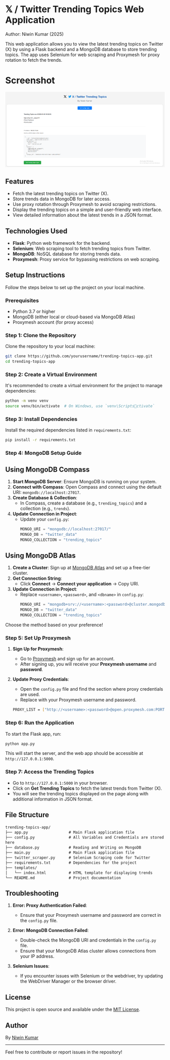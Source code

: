 
# 𝕏 / Twitter Trending Topics Web Application
Author: Niwin Kumar (2025)

This web application allows you to view the latest trending topics on Twitter (X) by using a Flask backend and a MongoDB database to store trending topics. The app uses Selenium for web scraping and Proxymesh for proxy rotation to fetch the trends.

# Screenshot 
![App interface](./result.png)

## Features

- Fetch the latest trending topics on Twitter (X).
- Store trends data in MongoDB for later access.
- Use proxy rotation through Proxymesh to avoid scraping restrictions.
- Display the trending topics on a simple and user-friendly web interface.
- View detailed information about the latest trends in a JSON format.

## Technologies Used

- **Flask**: Python web framework for the backend.
- **Selenium**: Web scraping tool to fetch trending topics from Twitter.
- **MongoDB**: NoSQL database for storing trends data.
- **Proxymesh**: Proxy service for bypassing restrictions on web scraping.

## Setup Instructions

Follow the steps below to set up the project on your local machine.

### Prerequisites

- Python 3.7 or higher
- MongoDB (either local or cloud-based via MongoDB Atlas)
- Proxymesh account (for proxy access)

### Step 1: Clone the Repository

Clone the repository to your local machine:

```bash
git clone https://github.com/yourusername/trending-topics-app.git
cd trending-topics-app
```

### Step 2: Create a Virtual Environment

It's recommended to create a virtual environment for the project to manage dependencies:

```bash
python -m venv venv
source venv/bin/activate  # On Windows, use `venv\Scriptsctivate`
```

### Step 3: Install Dependencies

Install the required dependencies listed in `requirements.txt`:

```bash
pip install -r requirements.txt
```

### Step 4: MongoDB Setup Guide

## Using MongoDB Compass
1. **Start MongoDB Server**: Ensure MongoDB is running on your system.
2. **Connect with Compass**: Open Compass and connect using the default URI: `mongodb://localhost:27017`.
3. **Create Database & Collection**:
   - In Compass, create a database (e.g., `trending_topics`) and a collection (e.g., `trends`).
4. **Update Connection in Project**:
   - Update your `config.py`:
     ```python
     MONGO_URI = "mongodb://localhost:27017/"
     MONGO_DB = "twitter_data"
     MONGO_COLLECTION = "trending_topics"
     ```

## Using MongoDB Atlas
1. **Create a Cluster**: Sign up at [MongoDB Atlas](https://www.mongodb.com/cloud/atlas) and set up a free-tier cluster.
2. **Get Connection String**:
   - Click **Connect** → **Connect your application** → Copy URI.
3. **Update Connection in Project**:
   - Replace `<username>`, `<password>`, and `<dbname>` in `config.py`:
     ```python
     MONGO_URI = "mongodb+srv://<username>:<password>@cluster.mongodb.net/<dbname>"
     MONGO_DB = "twitter_data"
     MONGO_COLLECTION = "trending_topics"
     ```

Choose the method based on your preference!


### Step 5: Set Up Proxymesh

1. **Sign Up for Proxymesh**:
   - Go to [Proxymesh](https://proxymesh.com/) and sign up for an account.
   - After signing up, you will receive your **Proxymesh username** and **password**.

2. **Update Proxy Credentials**:
   - Open the `config.py` file and find the section where proxy credentials are used.
   - Replace with your Proxymesh username and password.
    ```bash
    PROXY_LIST = ["http://<username>:<password>@open.proxymesh.com:PORT"]
    ```

### Step 6: Run the Application


To start the Flask app, run:

```bash
python app.py
```

This will start the server, and the web app should be accessible at `http://127.0.0.1:5000`.

### Step 7: Access the Trending Topics

- Go to `http://127.0.0.1:5000` in your browser.
- Click on **Get Trending Topics** to fetch the latest trends from Twitter (X).
- You will see the trending topics displayed on the page along with additional information in JSON format.

## File Structure

```
trending-topics-app/
├── app.py                  # Main Flask application file
├── config.py               # All Variables and Credentials are stored here
├── database.py             # Reading and Writing on MongoDB
├── main.py                 # Main Flask application file
├── twitter_scraper.py      # Selenium Scraping code for Twitter
├── requirements.txt        # Dependencies for the project
├── templates/
│   └── index.html          # HTML template for displaying trends
└── README.md               # Project documentation
```

## Troubleshooting

1. **Error: Proxy Authentication Failed**:
   - Ensure that your Proxymesh username and password are correct in the `config.py` file.

2. **Error: MongoDB Connection Failed**:
   - Double-check the MongoDB URI and credentials in the `config.py` file.
   - Ensure that your MongoDB Atlas cluster allows connections from your IP address.

3. **Selenium Issues**:
   - If you encounter issues with Selenium or the webdriver, try updating the WebDriver Manager or the browser driver.

## License

This project is open source and available under the [MIT License](LICENSE).

## Author

By [Niwin Kumar](https://github.com/yourusername)

---

Feel free to contribute or report issues in the repository!
